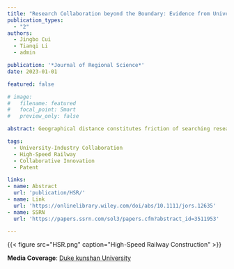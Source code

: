 ```yaml
---
title: "Research Collaboration beyond the Boundary: Evidence from University Patents in China"
publication_types:
  - "2"
authors:
  - Jingbo Cui
  - Tianqi Li
  - admin

publication: '*Journal of Regional Science*'
date: 2023-01-01

featured: false

# image:
#   filename: featured
#   focal_point: Smart
#   preview_only: false

abstract: Geographical distance constitutes friction of searching research collaborators. Taking advantage of a quasi‐natural experiment featured by High‐Speed Railway (HSR) lines in China, this paper employs the difference‐in‐differences model to identify the causal impact of a substantial improvement in the intercity transportation infrastructure on collaborative innovation across cities. The data pertain to a universe of patent applications filed by Chinese universities and their citations. We find that HSR contributes to a substantial increase in the innovation quantity and quality of collaborative patenting innovation between universities and corporates. It contributes to industry collaboration by utilizing university academic disciplines in the related technology fields. Lastly, HSR facilitates universities to search for new research partners with better quality beyond the geographical boundary.

tags:
  - University-Industry Collaboration
  - High-Speed Railway
  - Collaborative Innovation 
  - Patent

links:
- name: Abstract
  url: 'publication/HSR/'
- name: Link 
  url: 'https://onlinelibrary.wiley.com/doi/abs/10.1111/jors.12635'
- name: SSRN
  url: 'https://papers.ssrn.com/sol3/papers.cfm?abstract_id=3511953'

---
```


{{< figure src="HSR.png" caption="High-Speed Railway Construction" >}}

**Media Coverage**: [Duke kunshan University](https://news.dukekunshan.edu.cn/research-news/research-reveals-innovation-impact-of-high-speed-rail/)